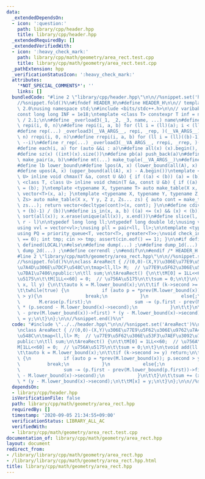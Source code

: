 ```yaml
---
data:
  _extendedDependsOn:
  - icon: ':question:'
    path: library/cpp/header.hpp
    title: library/cpp/header.hpp
  _extendedRequiredBy: []
  _extendedVerifiedWith:
  - icon: ':heavy_check_mark:'
    path: library/cpp/math/geometry/area_rect.test.cpp
    title: library/cpp/math/geometry/area_rect.test.cpp
  _pathExtension: hpp
  _verificationStatusIcon: ':heavy_check_mark:'
  attributes:
    '*NOT_SPECIAL_COMMENTS*': ''
    links: []
  bundledCode: "#line 2 \"library/cpp/header.hpp\"\n\n//%snippet.set('header')%\n\
    //%snippet.fold()%\n#ifndef HEADER_H\n#define HEADER_H\n\n// template version\
    \ 2.0\nusing namespace std;\n#include <bits/stdc++.h>\n\n// varibable settings\n\
    const long long INF = 1e18;\ntemplate <class T> constexpr T inf = numeric_limits<T>::max()\
    \ / 2.1;\n\n#define _overload3(_1, _2, _3, name, ...) name\n#define _rep(i, n)\
    \ repi(i, 0, n)\n#define repi(i, a, b) for (ll i = (ll)(a); i < (ll)(b); ++i)\n\
    #define rep(...) _overload3(__VA_ARGS__, repi, _rep, )(__VA_ARGS__)\n#define _rrep(i,\
    \ n) rrepi(i, 0, n)\n#define rrepi(i, a, b) for (ll i = (ll)((b)-1); i >= (ll)(a);\
    \ --i)\n#define r_rep(...) _overload3(__VA_ARGS__, rrepi, _rrep, )(__VA_ARGS__)\n\
    #define each(i, a) for (auto &&i : a)\n#define all(x) (x).begin(), (x).end()\n\
    #define sz(x) ((int)(x).size())\n#define pb(a) push_back(a)\n#define mp(a, b)\
    \ make_pair(a, b)\n#define mt(...) make_tuple(__VA_ARGS__)\n#define ub upper_bound\n\
    #define lb lower_bound\n#define lpos(A, x) (lower_bound(all(A), x) - A.begin())\n\
    #define upos(A, x) (upper_bound(all(A), x) - A.begin())\ntemplate <class T, class\
    \ U> inline void chmax(T &a, const U &b) { if ((a) < (b)) (a) = (b); }\ntemplate\
    \ <class T, class U> inline void chmin(T &a, const U &b) { if ((a) > (b)) (a)\
    \ = (b); }\ntemplate <typename X, typename T> auto make_table(X x, T a) { return\
    \ vector<T>(x, a); }\ntemplate <typename X, typename Y, typename Z, typename...\
    \ Zs> auto make_table(X x, Y y, Z z, Zs... zs) { auto cont = make_table(y, z,\
    \ zs...); return vector<decltype(cont)>(x, cont); }\n\n#define cdiv(a, b) (((a)\
    \ + (b)-1) / (b))\n#define is_in(x, a, b) ((a) <= (x) && (x) < (b))\n#define uni(x)\
    \ sort(all(x)); x.erase(unique(all(x)), x.end())\n#define slice(l, r) substr(l,\
    \ r - l)\n\ntypedef long long ll;\ntypedef long double ld;\nusing vl = vector<ll>;\n\
    using vvl = vector<vl>;\nusing pll = pair<ll, ll>;\n\ntemplate <typename T>\n\
    using PQ = priority_queue<T, vector<T>, greater<T>>;\nvoid check_input() { assert(cin.eof()\
    \ == 0); int tmp; cin >> tmp; assert(cin.eof() == 1); }\n\n#if defined(PCM) ||\
    \ defined(LOCAL)\n#else\n#define dump(...) ;\n#define dump_1d(...) ;\n#define\
    \ dump_2d(...) ;\n#define cerrendl ;\n#endif\n\n#endif /* HEADER_H */\n//%snippet.end()%\n\
    #line 2 \"library/cpp/math/geometry/area_rect.hpp\"\n\n//%snippet.set('AreaRect')%\n\
    //%snippet.fold()%\n\nclass AreaRect { //(0,0)-(X,Y)\u306E\u77E9\u5F62\u306E\u9762\
    \u7A4D\u306E\u7DCF\u548C\n\tmap<ll,ll> M;  // \u77E9\u5F62\u306E\u53F3\u7AEF\u3092\
    \u7BA1\u7406\npublic:\n\tll sum;\n\tAreaRect() {\n\t\tM[0] = 1LL<<60;  // \u756A\
    \u5175\n\t\tM[1LL<<60] = 0;  // \u756A\u5175\n\t\tsum = 0;\n\t}\n\tvoid add(ll\
    \ x, ll y) {\n\t\tauto k = M.lower_bound(x);\n\t\tif (k->second >= y) return;\n\
    \t\twhile(true) {\n            if (auto p = *prev(M.lower_bound(x)); p.second\
    \ > y){\n                break;\n            }\n            else{;\n         \
    \       M.erase(p.first);\n                sum -= (p.first - prev(M.lower_bound(p.first))->first)\
    \ * (p.second - M.lower_bound(x)->second);\n            }\n\t\t}\n\t\tsum += (x\
    \ - prev(M.lower_bound(x))->first) * (y - M.lower_bound(x)->second);\n\t\tM[x]\
    \ = y;\n\t}\n};\n\n//%snippet.end()%\n"
  code: "#include \"../../header.hpp\"\n\n//%snippet.set('AreaRect')%\n//%snippet.fold()%\n\
    \nclass AreaRect { //(0,0)-(X,Y)\u306E\u77E9\u5F62\u306E\u9762\u7A4D\u306E\u7DCF\
    \u548C\n\tmap<ll,ll> M;  // \u77E9\u5F62\u306E\u53F3\u7AEF\u3092\u7BA1\u7406\n\
    public:\n\tll sum;\n\tAreaRect() {\n\t\tM[0] = 1LL<<60;  // \u756A\u5175\n\t\t\
    M[1LL<<60] = 0;  // \u756A\u5175\n\t\tsum = 0;\n\t}\n\tvoid add(ll x, ll y) {\n\
    \t\tauto k = M.lower_bound(x);\n\t\tif (k->second >= y) return;\n\t\twhile(true)\
    \ {\n            if (auto p = *prev(M.lower_bound(x)); p.second > y){\n      \
    \          break;\n            }\n            else{;\n                M.erase(p.first);\n\
    \                sum -= (p.first - prev(M.lower_bound(p.first))->first) * (p.second\
    \ - M.lower_bound(x)->second);\n            }\n\t\t}\n\t\tsum += (x - prev(M.lower_bound(x))->first)\
    \ * (y - M.lower_bound(x)->second);\n\t\tM[x] = y;\n\t}\n};\n\n//%snippet.end()%\n"
  dependsOn:
  - library/cpp/header.hpp
  isVerificationFile: false
  path: library/cpp/math/geometry/area_rect.hpp
  requiredBy: []
  timestamp: '2020-09-05 21:34:55+09:00'
  verificationStatus: LIBRARY_ALL_AC
  verifiedWith:
  - library/cpp/math/geometry/area_rect.test.cpp
documentation_of: library/cpp/math/geometry/area_rect.hpp
layout: document
redirect_from:
- /library/library/cpp/math/geometry/area_rect.hpp
- /library/library/cpp/math/geometry/area_rect.hpp.html
title: library/cpp/math/geometry/area_rect.hpp
---
```

